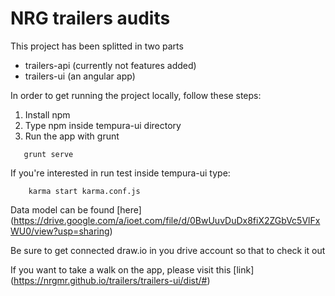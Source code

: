  # NRG trailers audits

This project has been splitted in two parts

- trailers-api (currently not features added)
- trailers-ui (an angular app)

In order to get running the project locally, follow these steps:

1. Install npm
2. Type npm inside tempura-ui directory
3. Run the app with grunt

```
   grunt serve
```

If you're interested in run test inside tempura-ui type:

```
    karma start karma.conf.js
```

Data model can be found [here] (https://drive.google.com/a/ioet.com/file/d/0BwUuvDuDx8fiX2ZGbVc5VlFxWU0/view?usp=sharing)

Be sure to get connected draw.io in you drive account so that to check it out

If you want to take a walk on the app, please visit this [link] (https://nrgmr.github.io/trailers/trailers-ui/dist/#)
